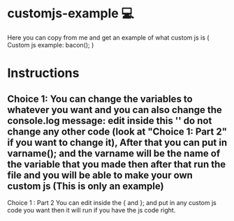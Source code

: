 # customjs-example 💻
Here you can copy from me and get an example of what custom js is ( Custom js example: bacon(); )
# Instructions
Choice 1:
You can change the variables to whatever you want and you can also
change the console.log message: edit inside this '' do not change 
any other code (look at "Choice 1: Part 2" if you want to change it), After that you can put in varname(); and the varname
will be the name of the variable that you made then after that run the file
and you will be able to make your own custom js (This is only an example)
-----------------------------------------------------------------------------------------------------------------------------------------
Choice 1 : Part 2 
You can edit inside the { and }; and put in any custom js code you want
then it will run if you have the js code right.
